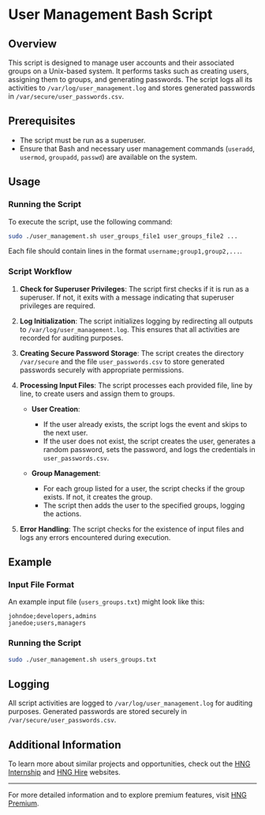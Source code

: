 # User Management Bash Script

## Overview

This script is designed to manage user accounts and their associated groups on a Unix-based system. It performs tasks such as creating users, assigning them to groups, and generating passwords. The script logs all its activities to `/var/log/user_management.log` and stores generated passwords in `/var/secure/user_passwords.csv`.

## Prerequisites

- The script must be run as a superuser.
- Ensure that Bash and necessary user management commands (`useradd`, `usermod`, `groupadd`, `passwd`) are available on the system.

## Usage

### Running the Script

To execute the script, use the following command:

```bash
sudo ./user_management.sh user_groups_file1 user_groups_file2 ...
```

Each file should contain lines in the format `username;group1,group2,...`.

### Script Workflow

1. **Check for Superuser Privileges**:
   The script first checks if it is run as a superuser. If not, it exits with a message indicating that superuser privileges are required.

2. **Log Initialization**:
   The script initializes logging by redirecting all outputs to `/var/log/user_management.log`. This ensures that all activities are recorded for auditing purposes.

3. **Creating Secure Password Storage**:
   The script creates the directory `/var/secure` and the file `user_passwords.csv` to store generated passwords securely with appropriate permissions.

4. **Processing Input Files**:
   The script processes each provided file, line by line, to create users and assign them to groups.

   - **User Creation**:
     - If the user already exists, the script logs the event and skips to the next user.
     - If the user does not exist, the script creates the user, generates a random password, sets the password, and logs the credentials in `user_passwords.csv`.

   - **Group Management**:
     - For each group listed for a user, the script checks if the group exists. If not, it creates the group.
     - The script then adds the user to the specified groups, logging the actions.

5. **Error Handling**:
   The script checks for the existence of input files and logs any errors encountered during execution.

## Example

### Input File Format

An example input file (`users_groups.txt`) might look like this:

```
johndoe;developers,admins
janedoe;users,managers
```

### Running the Script

```bash
sudo ./user_management.sh users_groups.txt
```

## Logging

All script activities are logged to `/var/log/user_management.log` for auditing purposes. Generated passwords are stored securely in `/var/secure/user_passwords.csv`.

## Additional Information

To learn more about similar projects and opportunities, check out the [HNG Internship](https://hng.tech/internship) and [HNG Hire](https://hng.tech/hire) websites.

---

For more detailed information and to explore premium features, visit [HNG Premium](https://hng.tech/premium).